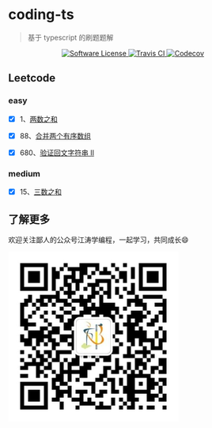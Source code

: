 # coding-ts

> 基于 typescript 的刷题题解

<p align="center">
  <a href="LICENSE">
    <img src="https://img.shields.io/badge/license-MIT-brightgreen.svg?style=flat-square" alt="Software License" />
  </a>
  <a href="https://travis-ci.com/github/ataola/coding-ts" target="_blank" rel="noopener noreferrer">
    <img alt="Travis CI" src="https://img.shields.io/travis/ataola/coding-ts.svg">
  </a>
  <a href="https://codecov.io/gh/ataola/coding-ts" target="_blank" rel="noopener noreferrer">
    <img alt="Codecov" src="https://img.shields.io/codecov/c/github/ataola/coding-ts.svg">
  </a>
</p>

## Leetcode

### easy

- [x] 1、[两数之和](https://leetcode-cn.com/problems/two-sum/)

- [x] 88、[合并两个有序数组](https://leetcode-cn.com/problems/merge-sorted-array/)

- [x] 680、[验证回文字符串 II](https://leetcode-cn.com/problems/valid-palindrome-ii/)

### medium

- [x] 15、[三数之和](https://leetcode-cn.com/problems/3sum/)

## 了解更多

欢迎关注鄙人的公众号江涛学编程，一起学习，共同成长:smile:

![](img/qrcode.jpg)
